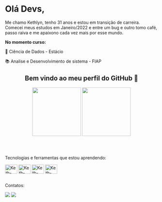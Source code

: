 <div display="inline-block">
  <h1 align="left">Olá Devs,</h1>
  <p>Me chamo Kethlyn, tenho 31 anos e estou em transição de carreira. Comecei meus estudos em Janeiro/2022 e entre um bug e outro tomo café, passo raiva e me apaixono cada vez mais por esse mundo.
</div>

<div>
    <p><b>No momento curso:</b></p>
      
  <p>💽 Ciência de Dados - Estácio</p>    
  <p>📚 Analise e Desenvolvimento de sistema - FIAP </p>
</div>
  
  ##



<div align="center">
  <h2>Bem vindo ao meu perfil do GitHub 🥰</h2>
  <img height="160em" src="https://github-readme-stats.vercel.app/api?username=kethlyndiniz&show_icons=true&theme=radical&include_all_commits=true&count_private=true"/>
  <img height="160em" src="https://github-readme-stats.vercel.app/api/top-langs/?username=kethlyndiniz&layout=compact&langs_count=7&theme=radical&hide=jupyter%20notebook"/>
</div>

 ##
 
 
<div style="display: inline_block"><br>
  <p>Tecnologias e ferramentas que estou aprendendo:</p>
  <img align="center" alt="Keth-java" height="30" width="40" src="https://cdn.jsdelivr.net/gh/devicons/devicon/icons/java/java-original.svg" />
  <img align="center" alt="Keth-python" height="30" width="40" src="https://cdn.jsdelivr.net/gh/devicons/devicon/icons/python/python-original.svg" />
  <img align="center" alt="Keth-html" height="30" width="40" src="https://cdn.jsdelivr.net/gh/devicons/devicon/icons/html5/html5-original.svg" />
  <img align="center" alt="Keth-css" height="30" width="40" src="https://cdn.jsdelivr.net/gh/devicons/devicon/icons/css3/css3-original.svg" />
</div>

 ##

<div>
  <p>Contatos:</p>
  <a href = "mailto:kethdiniz06@gmail.com"><img src="https://img.shields.io/badge/Gmail-D14836?style=for-the-badge&logo=gmail&logoColor=white" target="_blank"></a>
  <a href="https://www.linkedin.com/in/kethlynjusto/" target="_blank"><img src="https://img.shields.io/badge/-LinkedIn-%230077B5?style=for-the-badge&logo=linkedin&logoColor=white" target="_blank"></a>  
</div>
